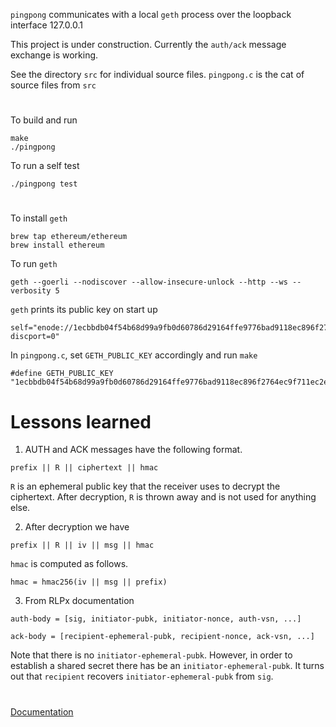 `pingpong` communicates with a local `geth` process over the loopback interface 127.0.0.1

This project is under construction.
Currently the `auth/ack` message exchange is working.

See the directory `src` for individual source files.
`pingpong.c` is the cat of source files from `src`

#

To build and run

```
make
./pingpong
```

To run a self test

```
./pingpong test
```

#

To install `geth`

```
brew tap ethereum/ethereum
brew install ethereum
```

To run `geth`

```
geth --goerli --nodiscover --allow-insecure-unlock --http --ws --verbosity 5
```

`geth` prints its public key on start up

```
self="enode://1ecbbdb04f54b68d99a9fb0d60786d29164ffe9776bad9118ec896f2764ec9f711ec2e6f8e0e21c1f0f9abe4515c45949e6bf776d84b54d08f7c32de60e8c480@127.0.0.1:30303?discport=0"
```

In `pingpong.c`, set `GETH_PUBLIC_KEY` accordingly and run `make`

```
#define GETH_PUBLIC_KEY "1ecbbdb04f54b68d99a9fb0d60786d29164ffe9776bad9118ec896f2764ec9f711ec2e6f8e0e21c1f0f9abe4515c45949e6bf776d84b54d08f7c32de60e8c480"
```

# Lessons learned

1. AUTH and ACK messages have the following format.

```
prefix || R || ciphertext || hmac
```

`R` is an ephemeral public key that the receiver uses to decrypt the ciphertext.
After decryption, `R` is thrown away and is not used for anything else.

2. After decryption we have

```
prefix || R || iv || msg || hmac
```

`hmac` is computed as follows.

```
hmac = hmac256(iv || msg || prefix)
```

3. From RLPx documentation

```
auth-body = [sig, initiator-pubk, initiator-nonce, auth-vsn, ...]

ack-body = [recipient-ephemeral-pubk, recipient-nonce, ack-vsn, ...]
```

Note that there is no `initiator-ephemeral-pubk`.
However, in order to establish a shared secret there has be an `initiator-ephemeral-pubk`.
It turns out that `recipient` recovers `initiator-ephemeral-pubk` from `sig`.

#

[Documentation](https://georgeweigt.github.io/pingpong.pdf)

